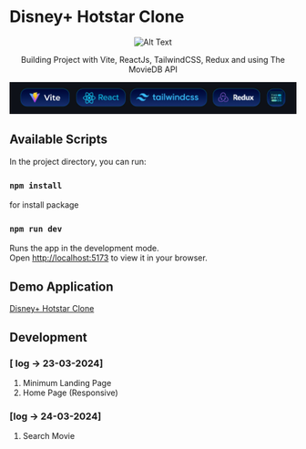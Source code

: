 # Disney+ Hotstar Clone

<p align="center">

<img src="https://img10.hotstar.com/image/upload/f_auto,q_90,w_1080/v1656431456/web-images/logo-d-plus.svg" alt="Alt Text" width="200" />
</p>

<p align="center">
Building Project with Vite, ReactJs, TailwindCSS, Redux and using The MovieDB API
</p>

![DisneyClone](./preview/Disney-tools.jpg)

## Available Scripts

In the project directory, you can run:

### `npm install`

for install package

### `npm run dev`

Runs the app in the development mode.\
Open [http://localhost:5173](http://localhost:5173) to view it in your browser.

## Demo Application

[Disney+ Hotstar Clone](https://disney-hotstar-clone-gilt.vercel.app/)

## Development

### [ log -> 23-03-2024]

1. Minimum Landing Page
2. Home Page (Responsive)

### [log -> 24-03-2024]

1. Search Movie
